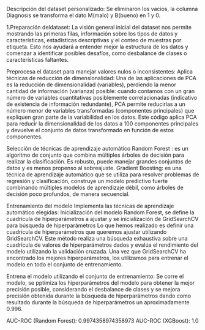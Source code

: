 Descripción del dataset personalizado: Se eliminaron los vacios, la columna Diagnosis se transforma el dato M(malo) y B(bueno) en 1 y 0. 

1.Preparación deldataset: La visión general inicial del dataset nos permite mostrando las primeras filas, información sobre los tipos de datos y características, estadísticas descriptivas y el conteo de muestras por etiqueta. Esto nos ayudará a entender mejor la estructura de los datos y comenzar a identificar posibles desafíos, como desbalance de clases o características faltantes.

Preprocesa el dataset para manejar valores nulos o inconsistentes: Aplica técnicas de reducción de dimensionalidad: Una de las aplicaciones de PCA es la reducción de dimensionalidad (variables), perdiendo la menor cantidad de información (varianza) posible: cuando contamos con un gran número de variables cuantitativas posiblemente correlacionadas (indicativo de existencia de información redundante), PCA permite reducirlas a un número menor de variables transformadas (componentes principales) que expliquen gran parte de la variabilidad en los datos. Este código aplica PCA para reducir la dimensionalidad de los datos a 100 componentes principales y devuelve el conjunto de datos transformado en función de estos componentes.

Selección de técnicas de aprendizaje automático Random Forest : es un algoritmo de conjunto que combina múltiples árboles de decisión para realizar la clasificación. Es robusto, puede manejar grandes conjuntos de datos y es menos propenso al sobreajuste. Gradient Boosting: es una técnica de aprendizaje automático que se utiliza para resolver problemas de regresión y clasificación, construye un modelo predictivo fuerte combinando múltiples modelos de aprendizaje débil, como árboles de decisión poco profundos, de manera secuencial.

Entrenamiento del modelo Implementa las técnicas de aprendizaje automático elegidas: Inicialización del modelo Random Forest, se define la cuadrícula de hiperparámetros a ajustar y se inicialización de GridSearchCV para búsqueda de hiperparámetros Lo que hemos realizado es definir una cuadrícula de hiperparámetros que queremos ajustar utilizando GridSearchCV. Este método realiza una búsqueda exhaustiva sobre una cuadrícula de valores de hiperparámetros dados y evalúa el rendimiento del modelo utilizando la validación cruzada. Una vez que GridSearchCV ha encontrado los mejores hiperparámetros, los utilizamos para entrenar el modelo en todo el conjunto de entrenamiento.

Entrena el modelo utilizando el conjunto de entrenamiento: Se corre el modelo, se pptimiza los hiperparámetros del modelo para obtener la mejor precisión posible, considerando el desbalance de clases y se mejora precisión obtenida durante la búsqueda de hiperparámetros dando como resultado durante la búsqueda de hiperparámetros un aproximadamente 0.996.

AUC-ROC (Random Forest): 0.9974358974358973
AUC-ROC (XGBoost): 1.0
